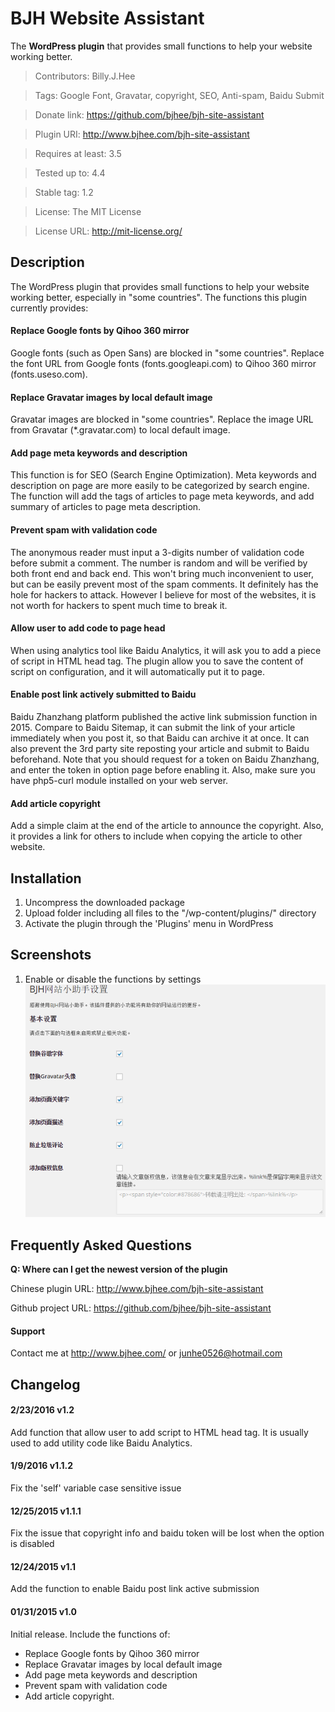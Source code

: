# BJH Website Assistant
The **WordPress plugin** that provides small functions to help your website working better.

>Contributors:      Billy.J.Hee

>Tags:              Google Font, Gravatar, copyright, SEO, Anti-spam, Baidu Submit

>Donate link:       https://github.com/bjhee/bjh-site-assistant

>Plugin URI:        http://www.bjhee.com/bjh-site-assistant

>Requires at least: 3.5

>Tested up to:      4.4

>Stable tag:        1.2

>License:           The MIT License

>License URL:       http://mit-license.org/

## Description
The WordPress plugin that provides small functions to help your website working better, especially in "some countries". The functions this plugin currently provides:

#### Replace Google fonts by Qihoo 360 mirror
Google fonts (such as Open Sans) are blocked in "some countries". Replace the font URL from Google fonts (fonts.googleapi.com) to Qihoo 360 mirror (fonts.useso.com).

#### Replace Gravatar images by local default image
Gravatar images are blocked in "some countries". Replace the image URL from Gravatar (*.gravatar.com) to local default image.

#### Add page meta keywords and description
This function is for SEO (Search Engine Optimization). Meta keywords and description on page are more easily to be categorized by search engine. The function will add the tags of articles to page meta keywords, and add summary of articles to page meta description.

#### Prevent spam with validation code
The anonymous reader must input a 3-digits number of validation code before submit a comment. The number is random and will be verified by both front end and back end. This won't bring much inconvenient to user, but can be easily prevent most of the spam comments. It definitely has the hole for hackers to attack. However I believe for most of the websites, it is not worth for hackers to spent much time to break it.

#### Allow user to add code to page head
When using analytics tool like Baidu Analytics, it will ask you to add a piece of script in HTML head tag. The plugin allow you to save the content of script on configuration, and it will automatically put it to page.

#### Enable post link actively submitted to Baidu
Baidu Zhanzhang platform published the active link submission function in 2015. Compare to Baidu Sitemap, it can submit the link of your article immediately when you post it, so that Baidu can archive it at once. It can also prevent the 3rd party site reposting your article and submit to Baidu beforehand. Note that you should request for a token on Baidu Zhanzhang, and enter the token in option page before enabling it. Also, make sure you have php5-curl module installed on your web server.

#### Add article copyright
Add a simple claim at the end of the article to announce the copyright. Also, it provides a link for others to include when copying the article to other website.

## Installation
1. Uncompress the downloaded package
2. Upload folder including all files to the "/wp-content/plugins/" directory
3. Activate the plugin through the 'Plugins' menu in WordPress

## Screenshots
1. Enable or disable the functions by settings
![Function Settings](/screenshot-1.png "BJH Website Assistant Settings")

## Frequently Asked Questions
**Q: Where can I get the newest version of the plugin**

Chinese plugin URL: http://www.bjhee.com/bjh-site-assistant

Github project URL: https://github.com/bjhee/bjh-site-assistant

#### Support
Contact me at http://www.bjhee.com/ or junhe0526@hotmail.com

## Changelog
#### 2/23/2016 v1.2
Add function that allow user to add script to HTML head tag. It is usually used to add utility code like Baidu Analytics.

#### 1/9/2016 v1.1.2
Fix the 'self' variable case sensitive issue

#### 12/25/2015 v1.1.1
Fix the issue that copyright info and baidu token will be lost when the option is disabled

#### 12/24/2015 v1.1
Add the function to enable Baidu post link active submission

#### 01/31/2015 v1.0
Initial release. Include the functions of:
* Replace Google fonts by Qihoo 360 mirror
* Replace Gravatar images by local default image
* Add page meta keywords and description
* Prevent spam with validation code
* Add article copyright.
